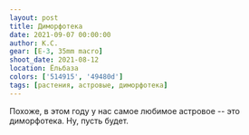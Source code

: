 ```yaml
---
layout: post
title: Диморфотека
date: 2021-09-07 00:00:00
author: К.С.
gear: [E-3, 35mm macro]
shoot_date: 2021-08-12
location: Ёльбаза
colors: ['514915', '49480d']
tags: [растения, астровые, диморфотека]
---
```

Похоже, в этом году у нас самое любимое астровое -- это диморфотека. Ну, пусть будет.
